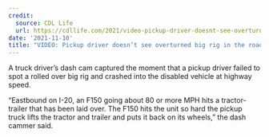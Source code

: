 ```yaml
---
credit:
  source: CDL Life
  url: https://cdllife.com/2021/video-pickup-driver-doesnt-see-overturned-big-rig-in-the-roadway/
date: '2021-11-10'
title: "VIDEO: Pickup driver doesn’t see overturned big rig in the roadway"
---
```

A truck driver’s dash cam captured the moment that a pickup driver failed to spot a rolled over big rig and crashed into the disabled vehicle at highway speed.

“Eastbound on I-20, an F150 going about 80 or more MPH hits a tractor-trailer that has been laid over. The F150 hits the unit so hard the pickup truck lifts the tractor and trailer and puts it back on its wheels,” the dash cammer said.
